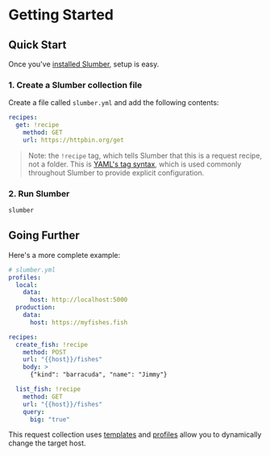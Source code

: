 # Getting Started

## Quick Start

Once you've [installed Slumber](/artifacts), setup is easy.

### 1. Create a Slumber collection file

Create a file called `slumber.yml` and add the following contents:

```yaml
recipes:
  get: !recipe
    method: GET
    url: https://httpbin.org/get
```

> Note: the `!recipe` tag, which tells Slumber that this is a request recipe, not a folder. This is [YAML's tag syntax](https://yaml.org/spec/1.2.2/#24-tags), which is used commonly throughout Slumber to provide explicit configuration.

### 2. Run Slumber

```sh
slumber
```

## Going Further

Here's a more complete example:

```yaml
# slumber.yml
profiles:
  local:
    data:
      host: http://localhost:5000
  production:
    data:
      host: https://myfishes.fish

recipes:
  create_fish: !recipe
    method: POST
    url: "{{host}}/fishes"
    body: >
      {"kind": "barracuda", "name": "Jimmy"}

  list_fish: !recipe
    method: GET
    url: "{{host}}/fishes"
    query:
      big: "true"
```

This request collection uses [templates](./user_guide//templates.md) and [profiles](./api/request_collection/profile.md) allow you to dynamically change the target host.
